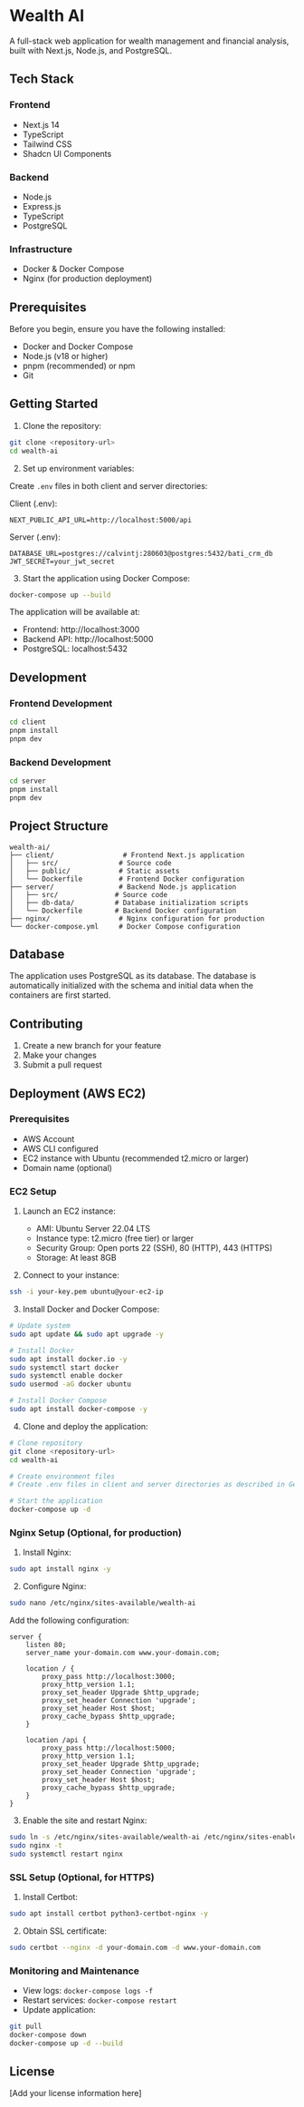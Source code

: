 # Wealth AI

A full-stack web application for wealth management and financial analysis, built with Next.js, Node.js, and PostgreSQL.

## Tech Stack

### Frontend

- Next.js 14
- TypeScript
- Tailwind CSS
- Shadcn UI Components

### Backend

- Node.js
- Express.js
- TypeScript
- PostgreSQL

### Infrastructure

- Docker & Docker Compose
- Nginx (for production deployment)

## Prerequisites

Before you begin, ensure you have the following installed:

- Docker and Docker Compose
- Node.js (v18 or higher)
- pnpm (recommended) or npm
- Git

## Getting Started

1. Clone the repository:

```bash
git clone <repository-url>
cd wealth-ai
```

2. Set up environment variables:

Create `.env` files in both client and server directories:

Client (.env):

```
NEXT_PUBLIC_API_URL=http://localhost:5000/api
```

Server (.env):

```
DATABASE_URL=postgres://calvintj:280603@postgres:5432/bati_crm_db
JWT_SECRET=your_jwt_secret
```

3. Start the application using Docker Compose:

```bash
docker-compose up --build
```

The application will be available at:

- Frontend: http://localhost:3000
- Backend API: http://localhost:5000
- PostgreSQL: localhost:5432

## Development

### Frontend Development

```bash
cd client
pnpm install
pnpm dev
```

### Backend Development

```bash
cd server
pnpm install
pnpm dev
```

## Project Structure

```
wealth-ai/
├── client/                 # Frontend Next.js application
│   ├── src/               # Source code
│   ├── public/            # Static assets
│   └── Dockerfile         # Frontend Docker configuration
├── server/                # Backend Node.js application
│   ├── src/              # Source code
│   ├── db-data/          # Database initialization scripts
│   └── Dockerfile        # Backend Docker configuration
├── nginx/                 # Nginx configuration for production
└── docker-compose.yml     # Docker Compose configuration
```

## Database

The application uses PostgreSQL as its database. The database is automatically initialized with the schema and initial data when the containers are first started.

## Contributing

1. Create a new branch for your feature
2. Make your changes
3. Submit a pull request

## Deployment (AWS EC2)

### Prerequisites

- AWS Account
- AWS CLI configured
- EC2 instance with Ubuntu (recommended t2.micro or larger)
- Domain name (optional)

### EC2 Setup

1. Launch an EC2 instance:

   - AMI: Ubuntu Server 22.04 LTS
   - Instance type: t2.micro (free tier) or larger
   - Security Group: Open ports 22 (SSH), 80 (HTTP), 443 (HTTPS)
   - Storage: At least 8GB

2. Connect to your instance:

```bash
ssh -i your-key.pem ubuntu@your-ec2-ip
```

3. Install Docker and Docker Compose:

```bash
# Update system
sudo apt update && sudo apt upgrade -y

# Install Docker
sudo apt install docker.io -y
sudo systemctl start docker
sudo systemctl enable docker
sudo usermod -aG docker ubuntu

# Install Docker Compose
sudo apt install docker-compose -y
```

4. Clone and deploy the application:

```bash
# Clone repository
git clone <repository-url>
cd wealth-ai

# Create environment files
# Create .env files in client and server directories as described in Getting Started

# Start the application
docker-compose up -d
```

### Nginx Setup (Optional, for production)

1. Install Nginx:

```bash
sudo apt install nginx -y
```

2. Configure Nginx:

```bash
sudo nano /etc/nginx/sites-available/wealth-ai
```

Add the following configuration:

```nginx
server {
    listen 80;
    server_name your-domain.com www.your-domain.com;

    location / {
        proxy_pass http://localhost:3000;
        proxy_http_version 1.1;
        proxy_set_header Upgrade $http_upgrade;
        proxy_set_header Connection 'upgrade';
        proxy_set_header Host $host;
        proxy_cache_bypass $http_upgrade;
    }

    location /api {
        proxy_pass http://localhost:5000;
        proxy_http_version 1.1;
        proxy_set_header Upgrade $http_upgrade;
        proxy_set_header Connection 'upgrade';
        proxy_set_header Host $host;
        proxy_cache_bypass $http_upgrade;
    }
}
```

3. Enable the site and restart Nginx:

```bash
sudo ln -s /etc/nginx/sites-available/wealth-ai /etc/nginx/sites-enabled/
sudo nginx -t
sudo systemctl restart nginx
```

### SSL Setup (Optional, for HTTPS)

1. Install Certbot:

```bash
sudo apt install certbot python3-certbot-nginx -y
```

2. Obtain SSL certificate:

```bash
sudo certbot --nginx -d your-domain.com -d www.your-domain.com
```

### Monitoring and Maintenance

- View logs: `docker-compose logs -f`
- Restart services: `docker-compose restart`
- Update application:

```bash
git pull
docker-compose down
docker-compose up -d --build
```

## License

[Add your license information here]
